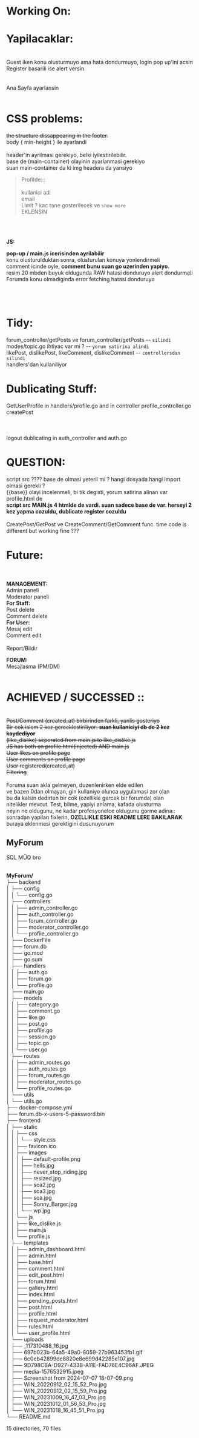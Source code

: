 # Working On:




# Yapilacaklar:
<br>Guest iken konu olusturmuyo ama hata dondurmuyo, login pop up'ini acsin
Register basarili ise alert versin.<br/><br/>
<br>Ana Sayfa ayarlansin
<br>
<br>

# CSS problems:
~~the structure dissappearing in the footer.~~<br/>
body { min-height } ile ayarlandi<br/><br/>
header'in ayrilmasi gerekiyo, belki iyilestirilebilir.<br/>
base de (main-container) olayinin ayarlanmasi gerekiyo<br/>
suan main-container da ki img headera da yansiyo
<br/>
> Profilde::: <br><br>
> kullanici adi<br>
> email<br>
> Limit ? kac tane gosterilecek ve `show more`<br>
> EKLENSIN
<br>
<br>

**JS:**

**pop-up / main.js icerisinden ayrilabilir**<br/>
konu olusturulduktan sonra, olusturulan konuya yonlendirmeli<br/>
comment icinde oyle, **comment bunu suan go uzerinden yapiyo.**<br/>
resim 20 mbden buyuk oldugunda RAW hatasi donduruyo alert dondurmeli<br/>
Forumda konu olmadiginda error fetching hatasi donduruyo<br/><br/><br><br>

# Tidy:
forum_controller/getPosts ve forum_controller/getPosts -- `silindi`<br/>
modes/topic.go ihtiyac var mi ? -- `yorum satirina alindi`<br/>
likePost, dislikePost, likeComment, dislikeComment -- `controllersdan silindi`<br/>
handlers'dan kullaniliyor<br/>
# Dublicating Stuff:
GetUserProfile in handlers/profile.go and in controller profile_controller.go<br/>
createPost<br/><br/><br><br>
logout dublicating in auth_controller and auth.go<br/>

# QUESTION:
script src ???? base de olmasi yeterli mi ? hangi dosyada hangi import olmasi gerekli ?<br/>
{{base}} olayi incelenmeli, bi tik degisti, yorum satirina alinan var profile.html de<br/>
**script src MAIN.js 4 htmlde de vardi. suan sadece base de var. herseyi 2 kez yapma cozuldu, dublicate register cozuldu**<br><br>
CreatePost/GetPost ve CreateComment/GetComment func. time code is different but working fine ???<br/>

# Future: #
<br>

**MANAGEMENT:**<br/>
Admin paneli<br/>
Moderator paneli<br/>
**For Staff:**<br/>
Post delete<br/>
Comment delete<br/>
**For User:**<br/>
Mesaj edit<br/>
Comment edit<br/>
<br>
Report/Bildir<br/>

**FORUM:**<br/>
Mesajlasma (PM/DM)
<br>
<br>

# ACHIEVED / SUCCESSED :: 

<br>~~Post/Comment (created_at) birbirinden farkli, yanlis gosteriyo~~
<br>~~Bir cok islem 2 kez gerceklestiriliyor: **suan kullaniciyi db de 2 kez kaydediyor**~~
<br>~~(like_dislike) seperated from main.js to like_dislike.js~~
<br>~~JS has both on profile.html(injected) AND main.js~~
<br>~~User likes on profile page~~
<br>~~User comments on profile page~~
<br>~~User registered(created_at)~~
<br>~~Filtering~~<br/>
<br>
Foruma suan akla gelmeyen, duzenlenirken elde edilen<br/>
ve bazen 0dan olmayan, gin kullaniyo olunca uygulamasi zor olan<br/>
bu da kalsin dedirten bir cok (ozellikle gercek bir forumda) olan<br/>
nitelikler mevcut. Test, bilme, yapiyi anlama, kafada olusturma<br/>
neyin ne oldugunu, ne kadar profesyonelce oldugunu gorme adina::<br/>
sonradan yapilan fixlerin, **OZELLIKLE ESKI README LERE BAKILARAK**<br/>
buraya eklenmesi gerektigini dusunuyorum<br/>

## MyForum

SQL MÜQ bro

<br>**MyForum/**
<br>├── backend
<br>│   ├── config
<br>│   │   └── config.go
<br>│   ├── controllers
<br>│   │   ├── admin_controller.go
<br>│   │   ├── auth_controller.go
<br>│   │   ├── forum_controller.go
<br>│   │   ├── moderator_controller.go
<br>│   │   └── profile_controller.go
<br>│   ├── DockerFile
<br>│   ├── forum.db
<br>│   ├── go.mod
<br>│   ├── go.sum
<br>│   ├── handlers
<br>│   │   ├── auth.go
<br>│   │   ├── forum.go
<br>│   │   └── profile.go
<br>│   ├── main.go
<br>│   ├── models
<br>│   │   ├── category.go
<br>│   │   ├── comment.go
<br>│   │   ├── like.go
<br>│   │   ├── post.go
<br>│   │   ├── profile.go
<br>│   │   ├── session.go
<br>│   │   ├── topic.go
<br>│   │   └── user.go
<br>│   ├── routes
<br>│   │   ├── admin_routes.go
<br>│   │   ├── auth_routes.go
<br>│   │   ├── forum_routes.go
<br>│   │   ├── moderator_routes.go
<br>│   │   └── profile_routes.go
<br>│   └── utils
<br>│       └── utils.go
<br>├── docker-compose.yml
<br>├── forum.db-x-users-5-password.bin
<br>├── frontend
<br>│   ├── static
<br>│   │   ├── css
<br>│   │   │   └── style.css
<br>│   │   ├── favicon.ico
<br>│   │   ├── images
<br>│   │   │   ├── default-profile.png
<br>│   │   │   ├── hells.jpg
<br>│   │   │   ├── never_stop_riding.jpg
<br>│   │   │   ├── resized.jpg
<br>│   │   │   ├── soa2.jpg
<br>│   │   │   ├── soa3.jpg
<br>│   │   │   ├── soa.jpg
<br>│   │   │   ├── Sonny_Barger.jpg
<br>│   │   │   └── wp.jpg
<br>│   │   └── js
<br>│   │       ├── like_dislike.js
<br>│   │       ├── main.js
<br>│   │       └── profile.js
<br>│   ├── templates
<br>│   │   ├── admin_dashboard.html
<br>│   │   ├── admin.html
<br>│   │   ├── base.html
<br>│   │   ├── comment.html
<br>│   │   ├── edit_post.html
<br>│   │   ├── forum.html
<br>│   │   ├── gallery.html
<br>│   │   ├── index.html
<br>│   │   ├── pending_posts.html
<br>│   │   ├── post.html
<br>│   │   ├── profile.html
<br>│   │   ├── request_moderator.html
<br>│   │   ├── rules.html
<br>│   │   └── user_profile.html
<br>│   └── uploads
<br>│       ├── _117310488_16.jpg
<br>│       ├── 697b023b-64a5-49a0-8059-27b963453fb1.gif
<br>│       ├── 6c0eb42899de8820e8e699d42285e107.jpg
<br>│       ├── 9D798CBA-D927-433B-A11E-FAD76E4C96AF.JPEG
<br>│       ├── media-1576532915.jpeg
<br>│       ├── Screenshot from 2024-07-07 18-07-09.png
<br>│       ├── WIN_20220912_02_15_52_Pro.jpg
<br>│       ├── WIN_20220912_02_15_59_Pro.jpg
<br>│       ├── WIN_20231009_16_47_03_Pro.jpg
<br>│       ├── WIN_20231012_01_56_53_Pro.jpg
<br>│       └── WIN_20231018_16_45_51_Pro.jpg
<br>└── README.md

15 directories, 70 files